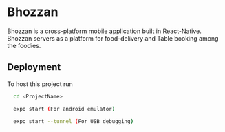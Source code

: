# Bhozzan

Bhozzan is a cross-platform mobile application built in React-Native. Bhozzan servers as a platform for food-delivery and Table booking among the foodies.


## Deployment

To host this project run

```bash
  cd <ProjectName> 

  expo start (For android emulator)
  
  expo start --tunnel (For USB debugging)
```
